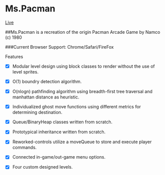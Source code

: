 # Ms.Pacman

[Live][github_pages]

[github_pages]:http://will-tian.github.io/Pacman.js/

##Ms.Pacman is a recreation of the origin Pacman Arcade Game by Namco (c) 1980

###Current Browser Support: Chrome/Safari/FireFox

Features

- [x] Modular level design using block classes to render without the use of level sprites.
- [x] O(1) boundry detection algorithm.
- [x] O(nlogn) pathfinding algorithm using breadth-first tree traversal and manhattan distance as heuristic. 
- [x] Individualized ghost move functions using different metrics for determining destination.
- [x] Queue/BinaryHeap classes written from scratch.
- [x] Prototypical inheritance written from scratch.
- [x] Reworked-controls utilize a moveQueue to store and execute player commands.
- [x] Connected in-game/out-game menu options.
- [x] Four custom designed levels.
 
